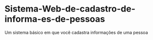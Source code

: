 # Sistema-Web-de-cadastro-de-informa-es-de-pessoas
Um sistema básico em que você cadastra informações de uma pessoa
